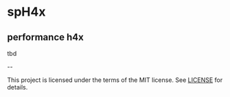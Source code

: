 # spH4x

## performance h4x

tbd

--

This project is licensed under the terms of the MIT license. See [LICENSE](LICENSE) for details.

